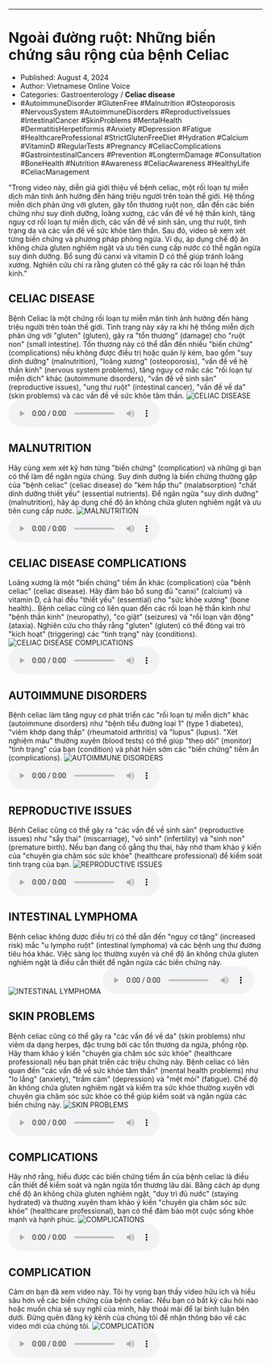 
---

# Ngoài đường ruột: Những biến chứng sâu rộng của bệnh Celiac

- Published: August 4, 2024
- Author: Vietnamese Online Voice
- Categories: Gastroenterology / **Celiac disease**
- #AutoimmuneDisorder #GlutenFree #Malnutrition #Osteoporosis #NervousSystem #AutoimmuneDisorders #ReproductiveIssues #IntestinalCancer #SkinProblems #MentalHealth #DermatitisHerpetiformis #Anxiety #Depression #Fatigue #HealthcareProfessional #StrictGlutenFreeDiet #Hydration #Calcium #VitaminD #RegularTests #Pregnancy #CeliacComplications #GastrointestinalCancers #Prevention #LongtermDamage #Consultation #BoneHealth #Nutrition #Awareness #CeliacAwareness #HealthyLife #CeliacManagement

"Trong video này, diễn giả giới thiệu về bệnh celiac, một rối loạn tự miễn dịch mãn tính ảnh hưởng đến hàng triệu người trên toàn thế giới. Hệ thống miễn dịch phản ứng với gluten, gây tổn thương ruột non, dẫn đến các biến chứng như suy dinh dưỡng, loãng xương, các vấn đề về hệ thần kinh, tăng nguy cơ rối loạn tự miễn dịch, các vấn đề về sinh sản, ung thư ruột, tình trạng da và các vấn đề về sức khỏe tâm thần. Sau đó, video sẽ xem xét từng biến chứng và phương pháp phòng ngừa. Ví dụ, áp dụng chế độ ăn không chứa gluten nghiêm ngặt và ưu tiên cung cấp nước có thể ngăn ngừa suy dinh dưỡng. Bổ sung đủ canxi và vitamin D có thể giúp tránh loãng xương. Nghiên cứu chỉ ra rằng gluten có thể gây ra các rối loạn hệ thần kinh."


## CELIAC DISEASE

Bệnh Celiac là một chứng rối loạn tự miễn mãn tính ảnh hưởng đến hàng triệu người trên toàn thế giới. Tình trạng này xảy ra khi hệ thống miễn dịch phản ứng với "gluten" (gluten), gây ra "tổn thương" (damage) cho "ruột non" (small intestine). Tổn thương này có thể dẫn đến nhiều "biến chứng" (complications) nếu không được điều trị hoặc quản lý kém, bao gồm "suy dinh dưỡng" (malnutrition), "loãng xương" (osteoporosis), "vấn đề về hệ thần kinh" (nervous system problems), tăng nguy cơ mắc các "rối loạn tự miễn dịch" khác (autoimmune disorders), "vấn đề về sinh sản" (reproductive issues), "ung thư ruột" (intestinal cancer), "vấn đề về da" (skin problems) và các vấn đề về sức khỏe tâm thần.
![CELIAC DISEASE](https://http-archiver-apis-production-80.schnworks.com/storage/images/transitions/2024-08-04/transition-4849716020-Montserrat-SemiBold-283593.jpg)
<audio controls>
    <source src="https://http-archiver-apis-production-80.schnworks.com/storage/storage/audio/file-15881820674.mp3" type="audio/mpeg">
</audio>



## MALNUTRITION

Hãy cùng xem xét kỹ hơn từng "biến chứng" (complication) và những gì bạn có thể làm để ngăn ngừa chúng. Suy dinh dưỡng là biến chứng thường gặp của "bệnh celiac" (celiac disease) do "kém hấp thu" (malabsorption) "chất dinh dưỡng thiết yếu" (essential nutrients). Để ngăn ngừa "suy dinh dưỡng" (malnutrition), hãy áp dụng chế độ ăn không chứa gluten nghiêm ngặt và ưu tiên cung cấp nước.
![MALNUTRITION](https://http-archiver-apis-production-80.schnworks.com/storage/images/transitions/2024-08-04/transition--37337647919-Montserrat-Thin-673AB7.jpg)
<audio controls>
    <source src="https://http-archiver-apis-production-80.schnworks.com/storage/storage/audio/file-27719492076.mp3" type="audio/mpeg">
</audio>



## CELIAC DISEASE COMPLICATIONS

Loãng xương là một "biến chứng" tiềm ẩn khác (complication) của "bệnh celiac" (celiac disease). Hãy đảm bảo bổ sung đủ "canxi" (calcium) và vitamin D, cả hai đều "thiết yếu" (essential) cho "sức khỏe xương" (bone health).. Bệnh celiac cũng có liên quan đến các rối loạn hệ thần kinh như "bệnh thần kinh" (neuropathy), "co giật" (seizures) và "rối loạn vận động" (ataxia). Nghiên cứu cho thấy rằng "gluten" (gluten) có thể đóng vai trò "kích hoạt" (triggering) các "tình trạng" này (conditions).
![CELIAC DISEASE COMPLICATIONS](https://http-archiver-apis-production-80.schnworks.com/storage/images/transitions/2024-08-04/transition--26233534882-Montserrat-Bold-283593.jpg)
<audio controls>
    <source src="https://http-archiver-apis-production-80.schnworks.com/storage/storage/audio/file-2328593963.mp3" type="audio/mpeg">
</audio>



## AUTOIMMUNE DISORDERS

Bệnh celiac làm tăng nguy cơ phát triển các "rối loạn tự miễn dịch" khác (autoimmune disorders) như "bệnh tiểu đường loại 1" (type 1 diabetes), "viêm khớp dạng thấp" (rheumatoid arthritis) và "lupus" (lupus). "Xét nghiệm máu" thường xuyên (blood tests) có thể giúp "theo dõi" (monitor) "tình trạng" của bạn (condition) và phát hiện sớm các "biến chứng" tiềm ẩn (complications).
![AUTOIMMUNE DISORDERS](https://http-archiver-apis-production-80.schnworks.com/storage/images/transitions/2024-08-04/transition-6507317877-Montserrat-Black-283593.jpg)
<audio controls>
    <source src="https://http-archiver-apis-production-80.schnworks.com/storage/storage/audio/file-27542863056.mp3" type="audio/mpeg">
</audio>



## REPRODUCTIVE ISSUES

Bệnh Celiac cũng có thể gây ra "các vấn đề về sinh sản" (reproductive issues) như "sẩy thai" (miscarriage), "vô sinh" (infertility) và "sinh non" (premature birth). Nếu bạn đang cố gắng thụ thai, hãy nhớ tham khảo ý kiến ​​của "chuyên gia chăm sóc sức khỏe" (healthcare professional) để kiểm soát tình trạng của bạn.
![REPRODUCTIVE ISSUES](https://http-archiver-apis-production-80.schnworks.com/storage/images/transitions/2024-08-04/transition--40378857504-Montserrat-ExtraBold-9C27B0.jpg)
<audio controls>
    <source src="https://http-archiver-apis-production-80.schnworks.com/storage/storage/audio/file-132462997.mp3" type="audio/mpeg">
</audio>



## INTESTINAL LYMPHOMA

Bệnh celiac không được điều trị có thể dẫn đến "nguy cơ tăng" (increased risk) mắc "u lympho ruột" (intestinal lymphoma) và các bệnh ung thư đường tiêu hóa khác. Việc sàng lọc thường xuyên và chế độ ăn không chứa gluten nghiêm ngặt là điều cần thiết để ngăn ngừa các biến chứng này.
![INTESTINAL LYMPHOMA](https://http-archiver-apis-production-80.schnworks.com/storage/images/transitions/2024-08-04/transition--12031559913-Montserrat-SemiBold-7B1FA2.jpg)
<audio controls>
    <source src="https://http-archiver-apis-production-80.schnworks.com/storage/storage/audio/file-34916791826.mp3" type="audio/mpeg">
</audio>



## SKIN PROBLEMS

Bệnh celiac cũng có thể gây ra "các vấn đề về da" (skin problems) như viêm da dạng herpes, đặc trưng bởi các tổn thương da ngứa, phồng rộp. Hãy tham khảo ý kiến ​​"chuyên gia chăm sóc sức khỏe" (healthcare professional) nếu bạn phát triển các triệu chứng này. Bệnh celiac có liên quan đến "các vấn đề về sức khỏe tâm thần" (mental health problems) như "lo lắng" (anxiety), "trầm cảm" (depression) và "mệt mỏi" (fatigue). Chế độ ăn không chứa gluten nghiêm ngặt và kiểm tra sức khỏe thường xuyên với chuyên gia chăm sóc sức khỏe có thể giúp kiểm soát và ngăn ngừa các biến chứng này.
![SKIN PROBLEMS](https://http-archiver-apis-production-80.schnworks.com/storage/images/transitions/2024-08-04/transition--17751711675-Montserrat-Black-673AB7.jpg)
<audio controls>
    <source src="https://http-archiver-apis-production-80.schnworks.com/storage/storage/audio/file-42729844437.mp3" type="audio/mpeg">
</audio>



## COMPLICATIONS

Hãy nhớ rằng, hiểu được các biến chứng tiềm ẩn của bệnh celiac là điều cần thiết để kiểm soát và ngăn ngừa tổn thương lâu dài. Bằng cách áp dụng chế độ ăn không chứa gluten nghiêm ngặt, "duy trì đủ nước" (staying hydrated) và thường xuyên tham khảo ý kiến ​​"chuyên gia chăm sóc sức khỏe" (healthcare professional), bạn có thể đảm bảo một cuộc sống khỏe mạnh và hạnh phúc.
![COMPLICATIONS](https://http-archiver-apis-production-80.schnworks.com/storage/images/transitions/2024-08-04/transition-1709270747-Montserrat-Medium-9C27B0.jpg)
<audio controls>
    <source src="https://http-archiver-apis-production-80.schnworks.com/storage/storage/audio/file-13013294186.mp3" type="audio/mpeg">
</audio>



## COMPLICATION

Cảm ơn bạn đã xem video này. Tôi hy vọng bạn thấy video hữu ích và hiểu sâu hơn về các biến chứng của bệnh celiac. Nếu bạn có bất kỳ câu hỏi nào hoặc muốn chia sẻ suy nghĩ của mình, hãy thoải mái để lại bình luận bên dưới. Đừng quên đăng ký kênh của chúng tôi để nhận thông báo về các video mới của chúng tôi.
![COMPLICATION](https://http-archiver-apis-production-80.schnworks.com/storage/images/transitions/2024-08-04/transition-8774328345-Montserrat-SemiBold-673AB7.jpg)
<audio controls>
    <source src="https://http-archiver-apis-production-80.schnworks.com/storage/storage/audio/file-13253846567.mp3" type="audio/mpeg">
</audio>

